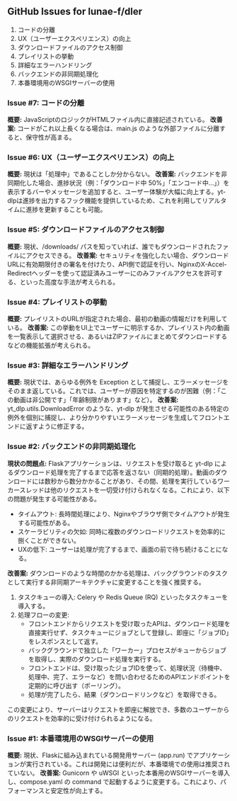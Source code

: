 ## GitHub Issues for lunae-f/dler

1. コードの分離
2. UX（ユーザーエクスペリエンス）の向上
3. ダウンロードファイルのアクセス制御
4. プレイリストの挙動
5. 詳細なエラーハンドリング
6. バックエンドの非同期処理化
7. 本番環境用のWSGIサーバーの使用




### Issue #7: コードの分離

**概要:** JavaScriptのロジックがHTMLファイル内に直接記述されている。
**改善案:** コードがこれ以上長くなる場合は、main.js のような外部ファイルに分離すると、保守性が高まる。




### Issue #6: UX（ユーザーエクスペリエンス）の向上

**概要:** 現状は「処理中」であることしか分からない。
**改善案:** バックエンドを非同期化した場合、進捗状況（例：「ダウンロード中 50%」「エンコード中...」）を表示するバーやメッセージを追加すると、ユーザー体験が大幅に向上する。yt-dlpは進捗を出力するフック機能を提供しているため、これを利用してリアルタイムに進捗を更新することも可能。




### Issue #5: ダウンロードファイルのアクセス制御

**概要:** 現状、/downloads/ パスを知っていれば、誰でもダウンロードされたファイルにアクセスできる。
**改善案:** セキュリティを強化したい場合、ダウンロードURLに有効期限付きの署名を付けたり、API側で認証を行い、NginxのX-Accel-Redirectヘッダーを使って認証済みユーザーにのみファイルアクセスを許可する、といった高度な手法が考えられる。




### Issue #4: プレイリストの挙動

**概要:** プレイリストのURLが指定された場合、最初の動画の情報だけを利用している。
**改善案:** この挙動をUI上でユーザーに明示するか、プレイリスト内の動画を一覧表示して選択させる、あるいはZIPファイルにまとめてダウンロードするなどの機能拡張が考えられる。




### Issue #3: 詳細なエラーハンドリング

**概要:** 現状では、あらゆる例外を Exception として捕捉し、エラーメッセージをそのまま返している。これでは、ユーザーが原因を特定するのが困難（例：「この動画は非公開です」「年齢制限があります」など）。
**改善案:** yt_dlp.utils.DownloadError のような、yt-dlp が発生させる可能性のある特定の例外を個別に捕捉し、より分かりやすいエラーメッセージを生成してフロントエンドに返すように修正する。




### Issue #2: バックエンドの非同期処理化

**現状の問題点:** Flaskアプリケーションは、リクエストを受け取ると yt-dlp によるダウンロード処理を完了するまで応答を返さない（同期的処理）。動画のダウンロードには数秒から数分かかることがあり、その間、処理を実行しているワーカースレッドは他のリクエストを一切受け付けられなくなる。これにより、以下の問題が発生する可能性がある。
*   タイムアウト: 長時間処理により、Nginxやブラウザ側でタイムアウトが発生する可能性がある。
*   スケーラビリティの欠如: 同時に複数のダウンロードリクエストを効率的に捌くことができない。
*   UXの低下: ユーザーは処理が完了するまで、画面の前で待ち続けることになる。

**改善案:** ダウンロードのような時間のかかる処理は、バックグラウンドのタスクとして実行する非同期アーキテクチャに変更することを強く推奨する。
1.  タスクキューの導入: Celery や Redis Queue (RQ) といったタスクキューを導入する。
2.  処理フローの変更:
    *   フロントエンドからリクエストを受け取ったAPIは、ダウンロード処理を直接実行せず、タスクキューにジョブとして登録し、即座に「ジョブID」をレスポンスとして返す。
    *   バックグラウンドで独立した「ワーカー」プロセスがキューからジョブを取得し、実際のダウンロード処理を実行する。
    *   フロントエンドは、受け取ったジョブIDを使って、処理状況（待機中、処理中、完了、エラーなど）を問い合わせるためのAPIエンドポイントを定期的に呼び出す（ポーリング）。
    *   処理が完了したら、結果（ダウンロードリンクなど）を取得できる。

この変更により、サーバーはリクエストを即座に解放でき、多数のユーザーからのリクエストを効率的に受け付けられるようになる。




### Issue #1: 本番環境用のWSGIサーバーの使用

**概要:** 現状、Flaskに組み込まれている開発用サーバー (app.run) でアプリケーションが実行されている。これは開発には便利だが、本番環境での使用は推奨されていない。
**改善案:** Gunicorn や uWSGI といった本番用のWSGIサーバーを導入し、compose.yaml の command で起動するように変更する。これにより、パフォーマンスと安定性が向上する。


